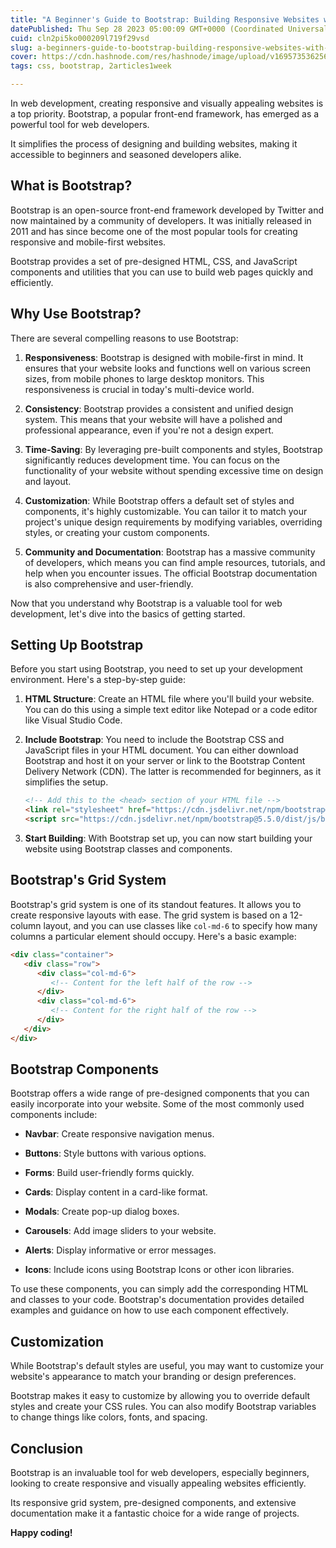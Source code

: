 ```yaml
---
title: "A Beginner's Guide to Bootstrap: Building Responsive Websites with Ease"
datePublished: Thu Sep 28 2023 05:00:09 GMT+0000 (Coordinated Universal Time)
cuid: cln2pi5ko000209l719f29vsd
slug: a-beginners-guide-to-bootstrap-building-responsive-websites-with-ease
cover: https://cdn.hashnode.com/res/hashnode/image/upload/v1695735362562/a39e1516-2e46-4ba8-8e04-4e1a9ccd76ff.jpeg
tags: css, bootstrap, 2articles1week

---
```


In web development, creating responsive and visually appealing websites is a top priority. Bootstrap, a popular front-end framework, has emerged as a powerful tool for web developers.

It simplifies the process of designing and building websites, making it accessible to beginners and seasoned developers alike.

## What is Bootstrap?

Bootstrap is an open-source front-end framework developed by Twitter and now maintained by a community of developers. It was initially released in 2011 and has since become one of the most popular tools for creating responsive and mobile-first websites.

Bootstrap provides a set of pre-designed HTML, CSS, and JavaScript components and utilities that you can use to build web pages quickly and efficiently.

## Why Use Bootstrap?

There are several compelling reasons to use Bootstrap:

1. **Responsiveness**: Bootstrap is designed with mobile-first in mind. It ensures that your website looks and functions well on various screen sizes, from mobile phones to large desktop monitors. This responsiveness is crucial in today's multi-device world.
    
2. **Consistency**: Bootstrap provides a consistent and unified design system. This means that your website will have a polished and professional appearance, even if you're not a design expert.
    
3. **Time-Saving**: By leveraging pre-built components and styles, Bootstrap significantly reduces development time. You can focus on the functionality of your website without spending excessive time on design and layout.
    
4. **Customization**: While Bootstrap offers a default set of styles and components, it's highly customizable. You can tailor it to match your project's unique design requirements by modifying variables, overriding styles, or creating your custom components.
    
5. **Community and Documentation**: Bootstrap has a massive community of developers, which means you can find ample resources, tutorials, and help when you encounter issues. The official Bootstrap documentation is also comprehensive and user-friendly.
    

Now that you understand why Bootstrap is a valuable tool for web development, let's dive into the basics of getting started.

## Setting Up Bootstrap

Before you start using Bootstrap, you need to set up your development environment. Here's a step-by-step guide:

1. **HTML Structure**: Create an HTML file where you'll build your website. You can do this using a simple text editor like Notepad or a code editor like Visual Studio Code.
    
2. **Include Bootstrap**: You need to include the Bootstrap CSS and JavaScript files in your HTML document. You can either download Bootstrap and host it on your server or link to the Bootstrap Content Delivery Network (CDN). The latter is recommended for beginners, as it simplifies the setup.
    
    ```html
    <!-- Add this to the <head> section of your HTML file -->
    <link rel="stylesheet" href="https://cdn.jsdelivr.net/npm/bootstrap@5.5.0/dist/css/bootstrap.min.css">
    <script src="https://cdn.jsdelivr.net/npm/bootstrap@5.5.0/dist/js/bootstrap.min.js"></script>
    ```
    
3. **Start Building**: With Bootstrap set up, you can now start building your website using Bootstrap classes and components.
    

## Bootstrap's Grid System

Bootstrap's grid system is one of its standout features. It allows you to create responsive layouts with ease. The grid system is based on a 12-column layout, and you can use classes like `col-md-6` to specify how many columns a particular element should occupy. Here's a basic example:

```html
<div class="container">
   <div class="row">
      <div class="col-md-6">
         <!-- Content for the left half of the row -->
      </div>
      <div class="col-md-6">
         <!-- Content for the right half of the row -->
      </div>
   </div>
</div>
```

## Bootstrap Components

Bootstrap offers a wide range of pre-designed components that you can easily incorporate into your website. Some of the most commonly used components include:

* **Navbar**: Create responsive navigation menus.
    
* **Buttons**: Style buttons with various options.
    
* **Forms**: Build user-friendly forms quickly.
    
* **Cards**: Display content in a card-like format.
    
* **Modals**: Create pop-up dialog boxes.
    
* **Carousels**: Add image sliders to your website.
    
* **Alerts**: Display informative or error messages.
    
* **Icons**: Include icons using Bootstrap Icons or other icon libraries.
    

To use these components, you can simply add the corresponding HTML and classes to your code. Bootstrap's documentation provides detailed examples and guidance on how to use each component effectively.

## Customization

While Bootstrap's default styles are useful, you may want to customize your website's appearance to match your branding or design preferences.

Bootstrap makes it easy to customize by allowing you to override default styles and create your CSS rules. You can also modify Bootstrap variables to change things like colors, fonts, and spacing.

## Conclusion

Bootstrap is an invaluable tool for web developers, especially beginners, looking to create responsive and visually appealing websites efficiently.

Its responsive grid system, pre-designed components, and extensive documentation make it a fantastic choice for a wide range of projects.

**Happy coding!**